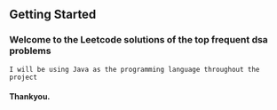 ## Getting Started

### Welcome to the Leetcode solutions of the top frequent dsa problems

`I will be using Java as the programming language throughout the project`

#### Thankyou.